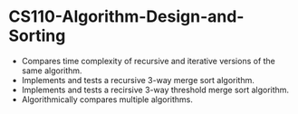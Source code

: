 # CS110-Algorithm-Design-and-Sorting

* Compares time complexity of recursive and iterative versions of the same algorithm.
* Implements and tests a recursive 3-way merge sort algorithm.
* Implements and tests a recirsive 3-way threshold merge sort algorithm.
* Algorithmically compares multiple algorithms.
